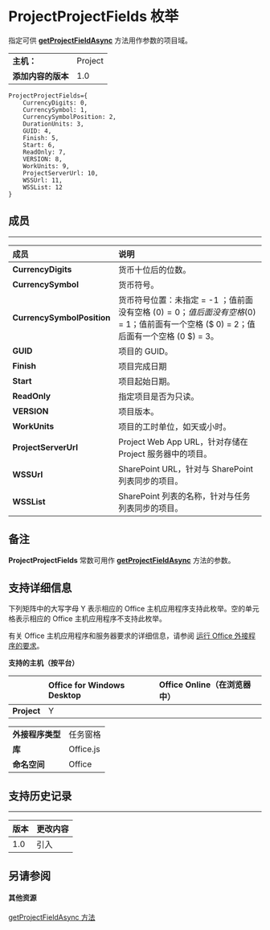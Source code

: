 
# <a name="projectprojectfields-enumeration"></a>ProjectProjectFields 枚举
指定可供 **[getProjectFieldAsync](../../reference/shared/projectdocument.getprojectfieldasync.md)** 方法用作参数的项目域。

|||
|:-----|:-----|
|**主机：**|Project|
|**添加内容的版本**|1.0|

```
ProjectProjectFields={
    CurrencyDigits: 0, 
    CurrencySymbol: 1, 
    CurrencySymbolPosition: 2, 
    DurationUnits: 3,
    GUID: 4, 
    Finish: 5, 
    Start: 6, 
    ReadOnly: 7, 
    VERSION: 8, 
    WorkUnits: 9, 
    ProjectServerUrl: 10, 
    WSSUrl: 11, 
    WSSList: 12
}
```


## <a name="members"></a>成员


****


|**成员**|**说明**|
|:-----|:-----|
|**CurrencyDigits**|货币十位后的位数。|
|**CurrencySymbol**|货币符号。|
|**CurrencySymbolPosition**|货币符号位置：未指定 = -1 ；值前面没有空格 ($0) = 0 ；值后面没有空格 (0$) = 1；值前面有一个空格 ($ 0) = 2；值后面有一个空格 (0 $) = 3。|
|**GUID**|项目的 GUID。|
|**Finish**|项目完成日期|
|**Start**|项目起始日期。|
|**ReadOnly**|指定项目是否为只读。|
|**VERSION**|项目版本。|
|**WorkUnits**|项目的工时单位，如天或小时。|
|**ProjectServerUrl**|Project Web App URL，针对存储在 Project 服务器中的项目。|
|**WSSUrl**|SharePoint URL，针对与 SharePoint 列表同步的项目。|
|**WSSList**|SharePoint 列表的名称，针对与任务列表同步的项目。|

## <a name="remarks"></a>备注

**ProjectProjectFields** 常数可用作 **[getProjectFieldAsync](../../reference/shared/projectdocument.getprojectfieldasync.md)** 方法的参数。


## <a name="support-details"></a>支持详细信息


下列矩阵中的大写字母 Y 表示相应的 Office 主机应用程序支持此枚举。空的单元格表示相应的 Office 主机应用程序不支持此枚举。

有关 Office 主机应用程序和服务器要求的详细信息，请参阅 [运行 Office 外接程序的要求](../../docs/overview/requirements-for-running-office-add-ins.md)。


**支持的主机（按平台）**


||**Office for Windows Desktop**|**Office Online（在浏览器中）**|
|:-----|:-----|:-----|
|**Project**|Y||

|||
|:-----|:-----|
|**外接程序类型**|任务窗格|
|**库**|Office.js|
|**命名空间**|Office|

## <a name="support-history"></a>支持历史记录



****


|**版本**|**更改内容**|
|:-----|:-----|
|1.0|引入|

## <a name="see-also"></a>另请参阅



#### <a name="other-resources"></a>其他资源


[getProjectFieldAsync 方法](../../reference/shared/projectdocument.getprojectfieldasync.md)
